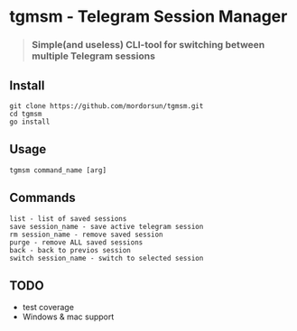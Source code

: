 # tgmsm - Telegram Session Manager
> ### Simple(and useless) CLI-tool for switching between multiple Telegram sessions

## Install
```
git clone https://github.com/mordorsun/tgmsm.git
cd tgmsm 
go install
```

## Usage 
```
tgmsm command_name [arg]
``` 

## Commands
```
list - list of saved sessions
save session_name - save active telegram session
rm session_name - remove saved session
purge - remove ALL saved sessions
back - back to previos session
switch session_name - switch to selected session
```

## TODO
 - test coverage
 - Windows & mac support
